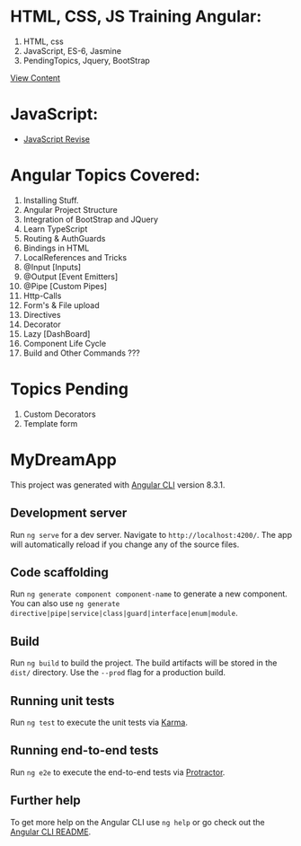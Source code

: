 HTML, CSS, JS Training Angular:
==============================
1. HTML, css
2. JavaScript, ES-6, Jasmine
3. PendingTopics, Jquery, BootStrap

[View Content](https://github.com/siripuramjagadishraj1/4.UI_angular_all_concepts/tree/master/HTML%2CCSS%2CJS%20Training)

JavaScript:
===========
* [JavaScript Revise](https://github.com/siripuramjagadishraj1/4.UI_angular_all_concepts/blob/master/JavaScript.txt)

Angular Topics Covered:
=======================
1. Installing Stuff.
2. Angular Project Structure
3. Integration of BootStrap and JQuery
4. Learn TypeScript
5. Routing & AuthGuards
6. Bindings in HTML
7. LocalReferences and Tricks
8. @Input [Inputs]
9. @Output [Event Emitters]
10. @Pipe [Custom Pipes]
11. Http-Calls
12. Form's & File upload
13. Directives
14. Decorator
15. Lazy [DashBoard]
16. Component Life Cycle
17. Build and Other Commands ???

# Topics Pending
1. Custom Decorators
2. Template form

# MyDreamApp

This project was generated with [Angular CLI](https://github.com/angular/angular-cli) version 8.3.1.

## Development server

Run `ng serve` for a dev server. Navigate to `http://localhost:4200/`. The app will automatically reload if you change any of the source files.

## Code scaffolding

Run `ng generate component component-name` to generate a new component. You can also use `ng generate directive|pipe|service|class|guard|interface|enum|module`.

## Build

Run `ng build` to build the project. The build artifacts will be stored in the `dist/` directory. Use the `--prod` flag for a production build.

## Running unit tests

Run `ng test` to execute the unit tests via [Karma](https://karma-runner.github.io).

## Running end-to-end tests

Run `ng e2e` to execute the end-to-end tests via [Protractor](http://www.protractortest.org/).

## Further help

To get more help on the Angular CLI use `ng help` or go check out the [Angular CLI README](https://github.com/angular/angular-cli/blob/master/README.md).
